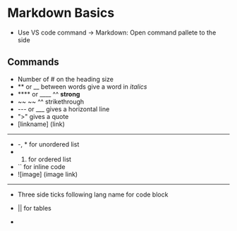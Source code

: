 # Markdown Basics

- Use VS code command -> Markdown: Open command pallete to the side
  
## Commands 

- Number of # on the heading size
- ** or __ between words give a word in *italics*
- **** or ____ ^^ **strong**
- ~~ ~~ ^^ strikethrough
- --- or ___ gives a horizontal line
- ">" gives a quote
- [linkname] (link)
---
- -, * for unordered list
- 1. for ordered list
- `` for inline code
- ![image] (image link)

---

- Three side ticks following lang name for code block

- || for tables
- 